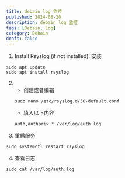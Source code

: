 ```yaml
---
title: debain log 监控 
published: 2024-08-20
description: debain log 监控 
tags: [Debain, Log]
category: Debain
draft: false
---
```


1. Install Rsyslog (if not installed): 安装
```
sudo apt update
sudo apt install rsyslog
```

2. 
    - 创建或者编辑
    ```
    sudo nano /etc/rsyslog.d/50-default.conf
    ```

    - 填入以下内容
    ```
    auth,authpriv.* /var/log/auth.log
    ```

3. 重启服务
```
sudo systemctl restart rsyslog
```

4. 查看日志
```
sudo cat /var/log/auth.log
```